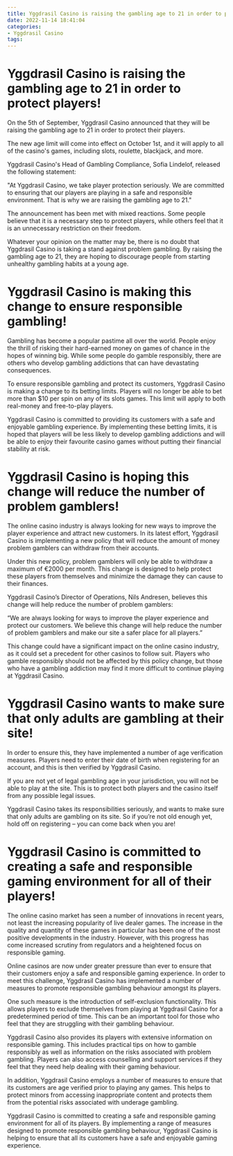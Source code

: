 ```yaml
---
title: Yggdrasil Casino is raising the gambling age to 21 in order to protect players!
date: 2022-11-14 18:41:04
categories:
- Yggdrasil Casino
tags:
---
```



#  Yggdrasil Casino is raising the gambling age to 21 in order to protect players!

On the 5th of September, Yggdrasil Casino announced that they will be raising the gambling age to 21 in order to protect their players.

The new age limit will come into effect on October 1st, and it will apply to all of the casino's games, including slots, roulette, blackjack, and more.

Yggdrasil Casino's Head of Gambling Compliance, Sofia Lindelof, released the following statement:

"At Yggdrasil Casino, we take player protection seriously. We are committed to ensuring that our players are playing in a safe and responsible environment. That is why we are raising the gambling age to 21."

The announcement has been met with mixed reactions. Some people believe that it is a necessary step to protect players, while others feel that it is an unnecessary restriction on their freedom.

Whatever your opinion on the matter may be, there is no doubt that Yggdrasil Casino is taking a stand against problem gambling. By raising the gambling age to 21, they are hoping to discourage people from starting unhealthy gambling habits at a young age.

#  Yggdrasil Casino is making this change to ensure responsible gambling!

Gambling has become a popular pastime all over the world. People enjoy the thrill of risking their hard-earned money on games of chance in the hopes of winning big. While some people do gamble responsibly, there are others who develop gambling addictions that can have devastating consequences.

To ensure responsible gambling and protect its customers, Yggdrasil Casino is making a change to its betting limits. Players will no longer be able to bet more than $10 per spin on any of its slots games. This limit will apply to both real-money and free-to-play players.

Yggdrasil Casino is committed to providing its customers with a safe and enjoyable gambling experience. By implementing these betting limits, it is hoped that players will be less likely to develop gambling addictions and will be able to enjoy their favourite casino games without putting their financial stability at risk.

#  Yggdrasil Casino is hoping this change will reduce the number of problem gamblers!

The online casino industry is always looking for new ways to improve the player experience and attract new customers. In its latest effort, Yggdrasil Casino is implementing a new policy that will reduce the amount of money problem gamblers can withdraw from their accounts.

Under this new policy, problem gamblers will only be able to withdraw a maximum of €2000 per month. This change is designed to help protect these players from themselves and minimize the damage they can cause to their finances.

Yggdrasil Casino’s Director of Operations, Nils Andresen, believes this change will help reduce the number of problem gamblers:

“We are always looking for ways to improve the player experience and protect our customers. We believe this change will help reduce the number of problem gamblers and make our site a safer place for all players.”

This change could have a significant impact on the online casino industry, as it could set a precedent for other casinos to follow suit. Players who gamble responsibly should not be affected by this policy change, but those who have a gambling addiction may find it more difficult to continue playing at Yggdrasil Casino.

#  Yggdrasil Casino wants to make sure that only adults are gambling at their site!

In order to ensure this, they have implemented a number of age verification measures. Players need to enter their date of birth when registering for an account, and this is then verified by Yggdrasil Casino.

If you are not yet of legal gambling age in your jurisdiction, you will not be able to play at the site. This is to protect both players and the casino itself from any possible legal issues.

Yggdrasil Casino takes its responsibilities seriously, and wants to make sure that only adults are gambling on its site. So if you’re not old enough yet, hold off on registering – you can come back when you are!

#  Yggdrasil Casino is committed to creating a safe and responsible gaming environment for all of their players!

The online casino market has seen a number of innovations in recent years, not least the increasing popularity of live dealer games. The increase in the quality and quantity of these games in particular has been one of the most positive developments in the industry. However, with this progress has come increased scrutiny from regulators and a heightened focus on responsible gaming.

Online casinos are now under greater pressure than ever to ensure that their customers enjoy a safe and responsible gaming experience. In order to meet this challenge, Yggdrasil Casino has implemented a number of measures to promote responsible gambling behaviour amongst its players.

One such measure is the introduction of self-exclusion functionality. This allows players to exclude themselves from playing at Yggdrasil Casino for a predetermined period of time. This can be an important tool for those who feel that they are struggling with their gambling behaviour.

Yggdrasil Casino also provides its players with extensive information on responsible gaming. This includes practical tips on how to gamble responsibly as well as information on the risks associated with problem gambling. Players can also access counselling and support services if they feel that they need help dealing with their gaming behaviour.

In addition, Yggdrasil Casino employs a number of measures to ensure that its customers are age verified prior to playing any games. This helps to protect minors from accessing inappropriate content and protects them from the potential risks associated with underage gambling.

Yggdrasil Casino is committed to creating a safe and responsible gaming environment for all of its players. By implementing a range of measures designed to promote responsible gambling behaviour, Yggdrasil Casino is helping to ensure that all its customers have a safe and enjoyable gaming experience.